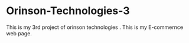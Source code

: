 # Orinson-Technologies-3
This is my 3rd project of orinson technologies . This is my E-commernce web page.
